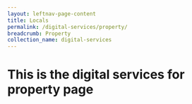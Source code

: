 ```yaml
---
layout: leftnav-page-content
title: Locals
permalink: /digital-services/property/
breadcrumb: Property
collection_name: digital-services
---
```

# This is the digital services for property page
